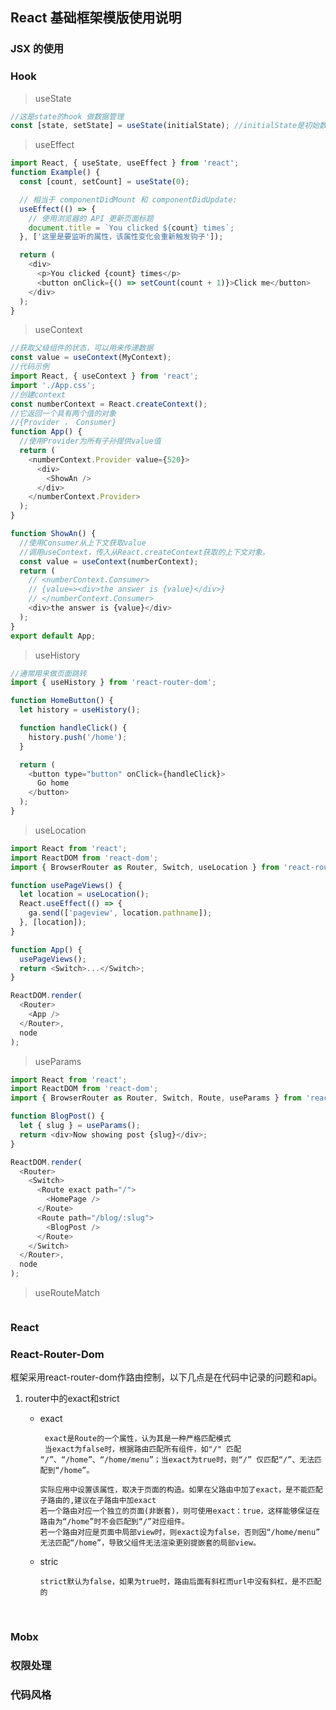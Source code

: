## React 基础框架模版使用说明

### JSX 的使用

### Hook

> useState

```javascript
//这是state的hook 做数据管理
const [state, setState] = useState(initialState); //initialState是初始数据，state是数据变量名，setState是修改变量的方法
```

> useEffect

```javascript
import React, { useState, useEffect } from 'react';
function Example() {
  const [count, setCount] = useState(0);

  // 相当于 componentDidMount 和 componentDidUpdate:
  useEffect(() => {
    // 使用浏览器的 API 更新页面标题
    document.title = `You clicked ${count} times`;
  }, ['这里是要监听的属性，该属性变化会重新触发钩子']);

  return (
    <div>
      <p>You clicked {count} times</p>
      <button onClick={() => setCount(count + 1)}>Click me</button>
    </div>
  );
}
```

> useContext

  

```javascript
//获取父级组件的状态，可以用来传递数据
const value = useContext(MyContext);
//代码示例
import React, { useContext } from 'react';
import './App.css';
//创建context
const numberContext = React.createContext();
//它返回一个具有两个值的对象
//{Provider ， Consumer}
function App() {
  //使用Provider为所有子孙提供value值
  return (
    <numberContext.Provider value={520}>
      <div>
        <ShowAn />
      </div>
    </numberContext.Provider>
  );
}

function ShowAn() {
  //使用Consumer从上下文获取value
  //调用useContext，传入从React.createContext获取的上下文对象。
  const value = useContext(numberContext);
  return (
    // <numberContext.Consumer>
    // {value=><div>the answer is {value}</div>}
    // </numberContext.Consumer>
    <div>the answer is {value}</div>
  );
}
export default App;
```

> useHistory

```javascript
//通常用来做页面跳转
import { useHistory } from 'react-router-dom';

function HomeButton() {
  let history = useHistory();

  function handleClick() {
    history.push('/home');
  }

  return (
    <button type="button" onClick={handleClick}>
      Go home
    </button>
  );
}
```

> useLocation

```javascript
import React from 'react';
import ReactDOM from 'react-dom';
import { BrowserRouter as Router, Switch, useLocation } from 'react-router-dom';

function usePageViews() {
  let location = useLocation();
  React.useEffect(() => {
    ga.send(['pageview', location.pathname]);
  }, [location]);
}

function App() {
  usePageViews();
  return <Switch>...</Switch>;
}

ReactDOM.render(
  <Router>
    <App />
  </Router>,
  node
);
```

> useParams

```javascript
import React from 'react';
import ReactDOM from 'react-dom';
import { BrowserRouter as Router, Switch, Route, useParams } from 'react-router-dom';

function BlogPost() {
  let { slug } = useParams();
  return <div>Now showing post {slug}</div>;
}

ReactDOM.render(
  <Router>
    <Switch>
      <Route exact path="/">
        <HomePage />
      </Route>
      <Route path="/blog/:slug">
        <BlogPost />
      </Route>
    </Switch>
  </Router>,
  node
);
```

> useRouteMatch

```javascript

```

### React

### React-Router-Dom

框架采用react-router-dom作路由控制，以下几点是在代码中记录的问题和api。
1. router中的exact和strict
    - exact

           exact是Route的一个属性，认为其是一种严格匹配模式
           当exact为false时，根据路由匹配所有组件，如"/" 匹配 “/”、“/home”、“/home/menu”；当exact为true时，则“/” 仅匹配“/”、无法匹配到“/home”。
          
          实际应用中设置该属性，取决于页面的构造。如果在父路由中加了exact，是不能匹配子路由的,建议在子路由中加exact
          若一个路由对应一个独立的页面(非嵌套)，则可使用exact：true，这样能够保证在路由为“/home”时不会匹配到“/”对应组件。
          若一个路由对应是页面中局部view时，则exact设为false，否则因“/home/menu” 无法匹配“/home”，导致父组件无法渲染更别提嵌套的局部view。


    - stric

          strict默认为false，如果为true时，路由后面有斜杠而url中没有斜杠，是不匹配的


​	
### Mobx

### 权限处理

### 代码风格
